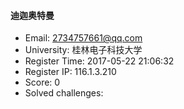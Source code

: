 #### 迪迦奥特曼  

* Email: 2734757661@qq.com  
* University: 桂林电子科技大学  
* Register Time: 2017-05-22 21:06:32  
* Register IP: 116.1.3.210  
* Score: 0  
* Solved challenges: 
